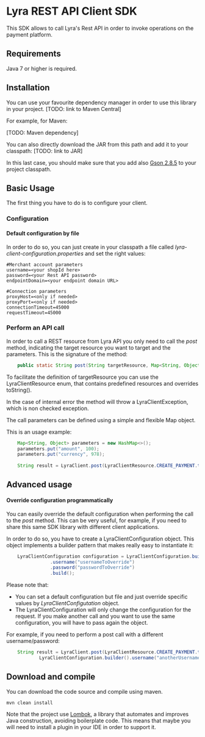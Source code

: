 # Lyra REST API Client SDK 

This SDK allows to call Lyra's Rest API in order to invoke operations on the payment platform.

## Requirements

Java 7 or higher is required.

## Installation

You can use your favourite dependency manager in order to use this library in your project.
[TODO: link to Maven Central]

For example, for Maven: 

[TODO: Maven dependency]

You can also directly download the JAR from this path and add it to your classpath: [TODO: link to JAR]

In this last case, you should make sure that you add also [Gson 2.8.5](https://github.com/google/gson) to your project 
classpath. 

## Basic Usage

The first thing you have to do is to configure your client.

### Configuration

#### Default configuration by file

In order to do so, you can just create in your classpath a file called _lyra-client-configuration.properties_ 
and set the right values: 

    #Merchant account parameters
    username=<your shopId here>
    password=<your Rest API password>
    endpointDomain=<your endpoint domain URL>

    #Connection parameters
    proxyHost=<only if needed>
    proxyPort=<only if needed>
    connectionTimeout=45000
    requestTimeout=45000
    

### Perform an API call

In order to call a REST resource from Lyra API you only need to call the _post_ method, indicating the target 
resource you want to target and the parameters.
This is the signature of the method: 

```java
    public static String post(String targetResource, Map<String, Object> parameters) throws LyraClientException
```

To facilitate the definition of targetResource you can use the LyraClientResource enum, that contains 
predefined resources and overrides toString().

In the case of internal error the method will throw a LyraClientException, which is non checked 
exception.

The call parameters can be defined using a simple and flexible Map object.

This is an usage example: 

```java
    Map<String, Object> parameters = new HashMap<>();
    parameters.put("amount", 100);
    parameters.put("currency", 978);
    
    String result = LyraClient.post(LyraClientResource.CREATE_PAYMENT.toString(), parameters);
```

## Advanced usage

#### Override configuration programmatically

You can easily override the default configuration when performing the call to the _post_ method.
This can be very useful, for example, if you need to share this same SDK library with different client applications. 

In order to do so, you have to create a LyraClientConfiguration object.
This object implements a builder pattern that makes really easy to instantiate it: 

```java
    LyraClientConfiguration configuration = LyraClientConfiguration.builder()
                .username("usernameToOverride")
                .password("passwordToOverride")
                .build();
```

Please note that: 

* You can set a default configuration but file and just override specific values by _LyraClientConfigutation_ object.
* The  LyraClientConfiguration will only change the configuration for the request. If you make another call 
and you want to use the same configuration, you will have to pass again the object.

For example, if you need to perform a post call with a different username/password: 

```java
    String result = LyraClient.post(LyraClientResource.CREATE_PAYMENT.toString(), parameters, 
            LyraClientConfiguration.builder().username("anotherUsername").password("anotherPassword").build);
```

## Download and compile

You can download the code source and compile using maven.

    mvn clean install

Note that the project use [Lombok](https://projectlombok.org/), a library that automates and improves Java 
construction, avoiding boilerplate code. This means that maybe you will need to install a plugin in your IDE in order to support it. 
